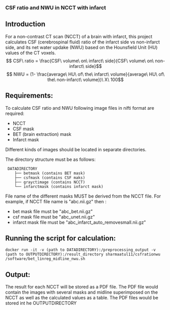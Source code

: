 ### CSF ratio and NWU in NCCT with infarct

## Introduction
For a non-contrast CT scan (NCCT) of a brain with infarct, this project calculates CSF (cerebrospinal fluid) ratio of the infarct side vs non-infarct side, and its net water updake (NWU) based on the Hounsfield Unit (HU) values of the CT voxels.
$$ CSF\ ratio = \frac{CSF\ volume\ on\ infarct\ side}{CSF\ volume\ on\ non-infarct\ side}$$
$$ NWU = (1- \frac{average\ HU\ of\ the\ infarct\ volume}{average\ HU\ of\ the\ non-infarct\ volume})\ X\ 100$$ 
## Requirements:
To calculate CSF ratio and NWU following image files in nifti format are required:
  - NCCT 
  - CSF mask
  - BET (brain extraction) mask
  - Infarct mask

Different kinds of images should be located in separate directories.

The directory structure must be as follows:
```
 DATADIRECTORY
    ├── betmask (contains BET mask)
    ├── csfmask (contains CSF maks)
    ├── grayctimage (contains NCCT)
    └── infarctmask (contains infarct mask)
```
File  name of the different masks MUST be derived from the NCCT file. For example, if 
NCCT file name is "abc.nii.gz" then :
 - bet mask file must be "abc_bet.nii.gz"
 - csf mask file must be "abc_unet.nii.gz"
 - infarct mask file must be "abc_infarct_auto_removesmall.nii.gz"
 
 
## Running the script for calculation:

```
docker run -it -v (path to DATADIRECTORY):/preprocessing_output -v (path to OUTPUTDIRECTORY):/result_directory sharmaatul11/csfrationwu   /software/bet_linreg_midline_nwu.sh 
```

## Output:
The result for each NCCT will be stored as a PDF file. The PDF file would contain the images with several masks and midline superimposed on the NCCT as well as the calculated values as a table.
The PDF files would be stored int he OUTPUTDIRECTORY


